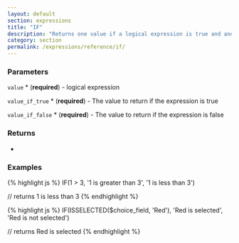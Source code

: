 ```yaml
---
layout: default
section: expressions
title: "IF"
description: "Returns one value if a logical expression is true and another if it is false."
category: section
permalink: /expressions/reference/if/
---
```


### Parameters

`value` * (__required__) - logical expression

`value_if_true` * (__required__) - The value to return if the expression is true

`value_if_false` * (__required__) - The value to return if the expression is false

### Returns

*

### Examples

{% highlight js %}
IF(1 > 3, '1 is greater than 3', '1 is less than 3')

// returns 1 is less than 3
{% endhighlight %}


{% highlight js %}
IF(ISSELECTED($choice_field, 'Red'), 'Red is selected', 'Red is not selected')

// returns Red is selected
{% endhighlight %}